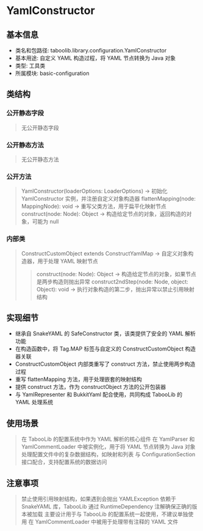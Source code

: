 # YamlConstructor
## 基本信息
- 类名和包路径: taboolib.library.configuration.YamlConstructor
- 基本用途: 自定义 YAML 构造过程，将 YAML 节点转换为 Java 对象
- 类型: 工具类
- 所属模块: basic-configuration

## 类结构
### 公开静态字段
> 无公开静态字段

### 公开静态方法
> 无公开静态方法

### 公开方法
> YamlConstructor(loaderOptions: LoaderOptions) -> 初始化 YamlConstructor 实例，并注册自定义对象构造器
> flattenMapping(node: MappingNode): void -> 重写父类方法，用于扁平化映射节点
> construct(node: Node): Object -> 构造给定节点的对象，返回构造的对象，可能为 null

### 内部类
> ConstructCustomObject extends ConstructYamlMap -> 自定义对象构造器，用于处理 YAML 映射节点
>> construct(node: Node): Object -> 构造给定节点的对象，如果节点是两步构造则抛出异常
>> construct2ndStep(node: Node, object: Object): void -> 执行对象构造的第二步，抛出异常以禁止引用映射结构

## 实现细节
- 继承自 SnakeYAML 的 SafeConstructor 类，该类提供了安全的 YAML 解析功能
- 在构造函数中，将 Tag.MAP 标签与自定义的 ConstructCustomObject 构造器关联
- ConstructCustomObject 内部类重写了 construct 方法，禁止使用两步构造过程
- 重写 flattenMapping 方法，用于处理嵌套的映射结构
- 提供 construct 方法，作为 constructObject 方法的公开包装器
- 与 YamlRepresenter 和 BukkitYaml 配合使用，共同构成 TabooLib 的 YAML 处理系统

## 使用场景
> 在 TabooLib 的配置系统中作为 YAML 解析的核心组件
> 在 YamlParser 和 YamlCommentLoader 中被实例化，用于将 YAML 节点转换为 Java 对象
> 处理配置文件中的复杂数据结构，如映射和列表
> 与 ConfigurationSection 接口配合，支持配置系统的数据访问

## 注意事项
> 禁止使用引用映射结构，如果遇到会抛出 YAMLException
> 依赖于 SnakeYAML 库，TabooLib 通过 RuntimeDependency 注解确保正确的版本被加载
> 主要设计用于与 TabooLib 的配置系统一起使用，不建议单独使用
> 在 YamlCommentLoader 中被用于处理带有注释的 YAML 文件